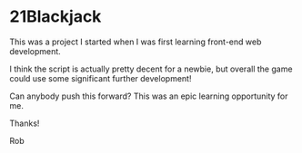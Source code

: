 # 21Blackjack

This was a project I started when I was first learning front-end web development.  

I think the script is actually pretty decent for a newbie, but overall the game could use some significant further development!

Can anybody push this forward?  This was an epic learning opportunity for me.

Thanks!

Rob
